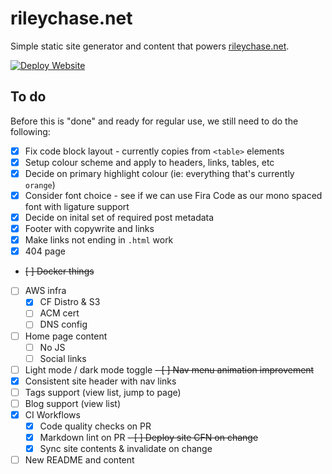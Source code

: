 # rileychase.net

Simple static site generator and content that powers [rileychase.net](https://rileychase.net).

[![Deploy Website](https://github.com/Nadock/rileychase.net/actions/workflows/deploy_website.yml/badge.svg)](https://github.com/Nadock/rileychase.net/actions/workflows/deploy_website.yml)

## To do

Before this is "done" and ready for regular use, we still need to do the following:

- [x] Fix code block layout - currently copies from `<table>` elements
- [x] Setup colour scheme and apply to headers, links, tables, etc
- [x] Decide on primary highlight colour (ie: everything that's currently `orange`)
- [x] Consider font choice - see if we can use Fira Code as our mono spaced font with ligature support
- [x] Decide on inital set of required post metadata
- [x] Footer with copywrite and links
- [x] Make links not ending in `.html` work
- [x] 404 page
- ~~[ ] Docker things~~
- [ ] AWS infra
  - [x] CF Distro & S3
  - [ ] ACM cert
  - [ ] DNS config
- [ ] Home page content
  - [ ] No JS
  - [ ] Social links
- [ ] Light mode / dark mode toggle
~~- [ ] Nav menu animation improvement~~
- [x] Consistent site header with nav links
- [ ] Tags support (view list, jump to page)
- [ ] Blog support (view list)
- [x] CI Workflows
  - [x] Code quality checks on PR
  - [x] Markdown lint on PR
  ~~- [ ] Deploy site CFN on change~~
  - [x] Sync site contents & invalidate on change
- [ ] New README and content
